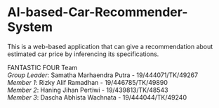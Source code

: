 # AI-based-Car-Recommender-System
This is a web-based application that can give a recommendation about estimated car price by inferencing its specifications.<br/>

FANTASTIC FOUR Team <br/>
<i>Group Leader</i>: Samatha Marhaendra Putra - 19/444071/TK/49267<br/>
<i>Member 1</i>: Rizky Alif Ramadhan - 19/446785/TK/49890<br/>
<i>Member 2</i>: Haning Jihan Pertiwi - 19/439813/TK/48543<br/>
<i>Member 3</i>: Dascha Abhista Wachnata - 19/444044/TK/49240<br/>
